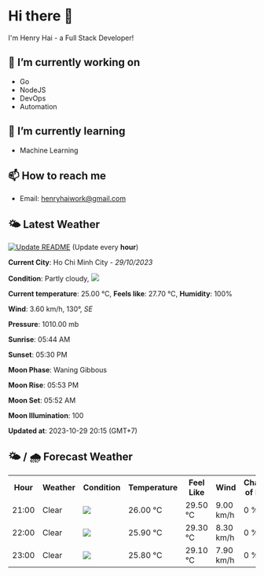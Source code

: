 # Hi there 👋

I'm Henry Hai - a Full Stack Developer!

## 🔭 I’m currently working on

- Go
- NodeJS
- DevOps
- Automation

## 🌱 I’m currently learning

- Machine Learning

## 📫 How to reach me

- Email: <henryhaiwork@gmail.com>

## 🌤️ Latest Weather
[![Update README](https://github.com/henry0hai/henry0hai/actions/workflows/udpateReadme.yml/badge.svg)](https://github.com/henry0hai/henry0hai/actions/workflows/udpateReadme.yml)
(Update every **hour**)
<!-- CURRENT_WEATHER:START -->
**Current City**: Ho Chi Minh City - *29/10/2023*

**Condition**: Partly cloudy, <img src="https://cdn.weatherapi.com/weather/64x64/night/116.png"/>

**Current temperature**: 25.00 °C, **Feels like**: 27.70 °C, **Humidity**: 100%

**Wind**: 3.60 km/h, 130°, *SE*

**Pressure**: 1010.00 mb

**Sunrise**: 05:44 AM

**Sunset**: 05:30 PM

**Moon Phase**: Waning Gibbous

**Moon Rise**: 05:53 PM

**Moon Set**: 05:52 AM

**Moon Illumination**: 100

**Updated at**: 2023-10-29 20:15 (GMT+7)<!-- CURRENT_WEATHER:END -->

## 🌤️ / 🌧️ Forecast Weather
<!-- FORECAST_WEATHER:START -->
<table>
		<tr>
			<th>Hour</th>
			<th>Weather</th>
			<th>Condition</th>
			<th>Temperature</th>
			<th>Feel Like</th>
			<th>Wind</th>
			<th>Chance of Rain</th>
		</tr>
				<tr>
					<td>21:00</td>
					<td>Clear</td>
					<td><img src='https://cdn.weatherapi.com/weather/64x64/night/113.png'/></td>
					<td>26.00 °C</td>
					<td>29.50 °C</td>
					<td>9.00 km/h</td>
					<td>0 %</td>
				</tr>
				<tr>
					<td>22:00</td>
					<td>Clear</td>
					<td><img src='https://cdn.weatherapi.com/weather/64x64/night/113.png'/></td>
					<td>25.90 °C</td>
					<td>29.30 °C</td>
					<td>8.30 km/h</td>
					<td>0 %</td>
				</tr>
				<tr>
					<td>23:00</td>
					<td>Clear</td>
					<td><img src='https://cdn.weatherapi.com/weather/64x64/night/113.png'/></td>
					<td>25.80 °C</td>
					<td>29.10 °C</td>
					<td>7.90 km/h</td>
					<td>0 %</td>
				</tr>
</table>
<!-- FORECAST_WEATHER:END -->
